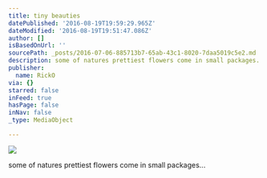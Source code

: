 ```yaml
---
title: tiny beauties
datePublished: '2016-08-19T19:59:29.965Z'
dateModified: '2016-08-19T19:51:47.086Z'
author: []
isBasedOnUrl: ''
sourcePath: _posts/2016-07-06-885713b7-65ab-43c1-8020-7daa5019c5e2.md
description: some of natures prettiest flowers come in small packages...
publisher:
  name: RickO
via: {}
starred: false
inFeed: true
hasPage: false
inNav: false
_type: MediaObject

---
```

![](https://the-grid-user-content.s3-us-west-2.amazonaws.com/6de669f5-9d05-4c2c-936f-8133630f6614.jpg)

some of natures prettiest flowers come in small packages...